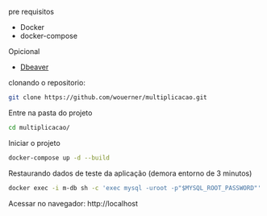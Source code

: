 pre requisitos
 - Docker
 - docker-compose

Opicional
- [Dbeaver](https://dbeaver.io/)


clonando o repositorio:  
``` sh
git clone https://github.com/wouerner/multiplicacao.git  
```

Entre na pasta do projeto  
``` sh
cd multiplicacao/  
```

Iniciar o projeto  
``` sh
docker-compose up -d --build   
```
Restaurando dados de teste da aplicação (demora entorno de 3 minutos)
``` sh
docker exec -i m-db sh -c 'exec mysql -uroot -p"$MYSQL_ROOT_PASSWORD"' < dump1.sql  
```
Acessar no navegador: http://localhost

